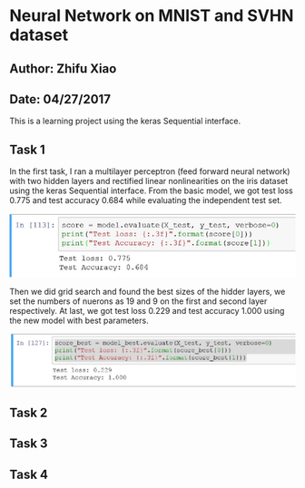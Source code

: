 # Neural Network on MNIST and SVHN dataset
## Author: Zhifu Xiao
## Date: 04/27/2017

This is a learning project using the keras Sequential interface. 

## Task 1
In the first task, I ran a multilayer perceptron (feed forward neural network) with two hidden layers and rectified linear nonlinearities on the iris dataset using the keras Sequential interface. From the basic model, we got test loss 0.775 and test accuracy 0.684 while evaluating the independent test set.

![result](task1/result.JPG)

Then we did grid search and found the best sizes of the hidder layers, we set the numbers of nuerons as 19 and 9 on the first
and second layer respectively.
At last, we got test loss 0.229 and test accuracy 1.000 using the new model with best parameters.

![result 1](task1/result1.JPG)

## Task 2

## Task 3

## Task 4
